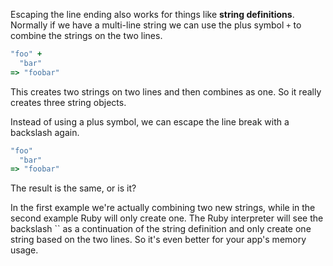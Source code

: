 Escaping the line ending also works for things like **string definitions**. Normally if we have a multi-line string we can use the plus symbol `+` to combine the strings on the two lines.

```ruby   
"foo" +
  "bar"
=> "foobar"
```

This creates two strings on two lines and then combines as one. So it really creates three string objects.

Instead of using a plus symbol, we can escape the line break with a backslash again.

```ruby  
"foo" 
  "bar"
=> "foobar"
```

The result is the same, or is it?

In the first example we're actually combining two new strings, while in the second example Ruby will only create one. The Ruby interpreter will see the backslash `` as a continuation of the string definition and only create one string based on the two lines. So it's even better for your app's memory usage.
